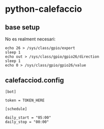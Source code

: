 # python-calefaccio

## base setup

No es realment necesari:

```
echo 26 > /sys/class/gpio/export
sleep 1
echo out > /sys/class/gpio/gpio26/direction
sleep 1
echo 0 > /sys/class/gpio/gpio26/value
```
## calefacciod.config

```
[bot]

token = TOKEN_HERE

[schedule]

daily_start = "05:00"
daily_stop = "00:00"
```
